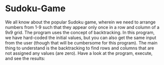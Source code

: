 # Sudoku-Game
We all know about the popular Sudoku game, wherein we need to arrange numbers from 1-9 such that they appear only once in a row and column of a 9x9 grid. The program uses the concept of backtracking. In this program, we have hard-coded the initial values, but you can also get the same input from the user (though that will be cumbersome for this program). The main thing to understand is the backtracking to find rows and columns that are not assigned any values (are zero). Have a look at the program, execute, and see the results:
